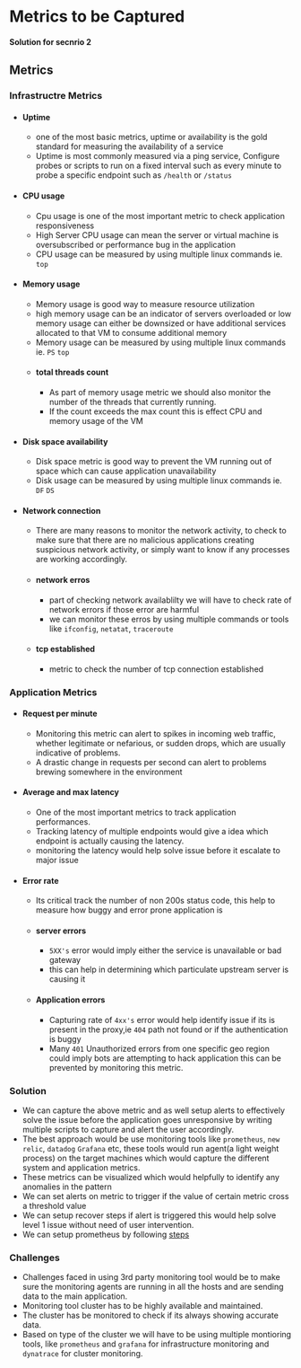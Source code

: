 # Metrics to be Captured

#### Solution for secnrio 2

## Metrics

### Infrastructre Metrics

- #### Uptime
    - one of the most basic metrics, uptime or availability is the gold standard for measuring the  availability of a service
    - Uptime is most commonly measured via a ping service, Configure probes or scripts to run on a fixed interval such as every minute to probe a specific endpoint such as `/health` or `/status`
- #### CPU usage
    - Cpu usage is one of the most important metric to check application responsiveness
    - High Server CPU usage can mean the server or virtual machine is oversubscribed or performance bug in the application
    - CPU usage can be measured by using multiple linux commands ie. `top`
- #### Memory usage
    - Memory usage is good way to measure resource utilization
    - high memory usage can be an indicator of servers overloaded or low memory usage can either be downsized or have additional services allocated to that VM to consume additional memory
    - Memory usage can be measured by using multiple linux commands ie. `PS` `top`
    - #### total threads count
        - As part of memory usage metric we should also monitor the number of the threads that currently running.
        - If the count exceeds the max count  this is effect CPU and memory usage of the VM
- #### Disk space availability
    - Disk space metric is good way to prevent the VM running out of space which can cause application unavailability
    - Disk usage can be measured by using multiple linux commands ie. `DF` `DS`
- #### Network connection
    - There are many reasons to monitor the network activity, to check to make sure that there are no malicious applications creating suspicious network activity, or simply want to know if any processes are working accordingly.
    - #### network erros
        - part of checking network availablilty we will have to check rate of network errors if those error are harmful 
        - we can monitor these erros by using multiple commands or tools like `ifconfig`, `netatat`, `traceroute` 
    - #### tcp established
        - metric to check the number of tcp connection established

### Application Metrics

- #### Request per minute
    -  Monitoring this metric can alert to spikes in incoming web traffic, whether legitimate or nefarious, or sudden drops, which are usually indicative of problems. 
    - A drastic change in requests per second can alert to problems brewing somewhere in the environment 
- #### Average and max latency
    - One of the most important metrics to track application performances.
    - Tracking latency of multiple endpoints would give a idea which endpoint is actually causing the latency.
    - monitoring the latency would help solve issue before it escalate to major issue
- #### Error rate
    - Its critical track the number of non 200s status code, this help to measure how buggy and error prone application is
    - #### server errors
        - `5XX's` error would imply either the service is unavailable or bad gateway
        - this can help in determining which particulate upstream server is causing it
    - #### Application errors
        - Capturing rate of `4xx's` error would help identify issue if its is present in the proxy,ie `404` path not found or if the authentication is buggy
        - Many `401` Unauthorized errors from one specific geo region could imply bots are attempting to hack application this can be prevented by monitoring this metric.

### Solution
- We can capture the above metric and as well setup alerts to effectively solve the issue before the application goes unresponsive by writing multiple scripts to capture and alert the user accordingly.
- The best approach would be use monitoring tools like `prometheus`, `new relic`, `datadog` `Grafana` etc,
these tools would run agent(a light weight process) on the target machines which would capture the different system and application metrics.
- These metrics can be visualized which would helpfully to identify any anomalies in the pattern
- We can set alerts on metric to trigger if the value of certain metric cross a threshold value
- We can setup recover steps if alert is triggered this would help solve level 1 issue without need of user intervention.
- We can setup prometheus by following [steps](https://prometheus.io/docs/introduction/first_steps/)

### Challenges
- Challenges faced in using 3rd party monitoring tool would be to make sure the monitoring agents are running in all the hosts and are sending data to the main application.
- Monitoring tool cluster has to be highly available and maintained.
- The cluster has be monitored to check if its always showing accurate data.
- Based on type of the cluster we will have to be using multiple montioring tools, like `prometheus` and `grafana` for infrastructure monitoring and `dynatrace` for cluster monitoring.


